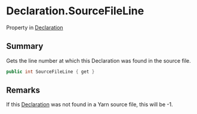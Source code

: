 # Declaration.SourceFileLine

Property in [Declaration](/docs/api/csharp/yarn.compiler.declaration.md)

## Summary


Gets the line number at which this Declaration was found in the
source file.


```csharp
public int SourceFileLine { get }
```

## Remarks


If this  [Declaration](yarn.compiler.declaration.md)  was not found in a Yarn
source file, this will be -1.


